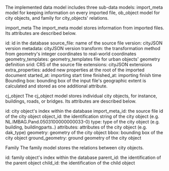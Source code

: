 The implemented data model includes three sub-data models: import_meta model for keeping information on every imported file, ob_object model for city objects, and family for city_objects' relations.

import_meta
The import_meta model stores information from imported files. Its attributes are described below.

id: id in the database
source_file: name of the source file
version: cityJSON version
metadata: cityJSON version
transform: the transformation method from geometry's integer coordinates to real-world coordinates
geometry_templates: geometry_templates file for urban objects' geometry definition
srid: CRS of the source file
extensions: cityJSON extensions
extra_properties: added new properties at the root of the imported document
started_at: importing start time
finished_at: importing finish time
Bounding box: bounding box of the input file's geographic extent is calculated and stored as one additional attribute.

cj_object
The cj_object model stores individual city objects, for instance, buildings, roads, or bridges. Its attributes are described below.

id: city object's index within the database
import_meta_id: the source file id of the city object
object_id: the identification string of the city object (e.g. NL.IMBAG.Pand.0503100000000033-0)
type: type of the city object (e.g. building, buildingparts..)
attributes: attributes of the city object (e.g. dak_type)
geometry: geometry of the city object
bbox: bounding box of the city object
ground_geometry: ground geometry of the city object

Family
The family model stores the relations between city objects.

id: family object's index within the database
parent_id: the identification of the parent object
child_id: the identification of the child object
